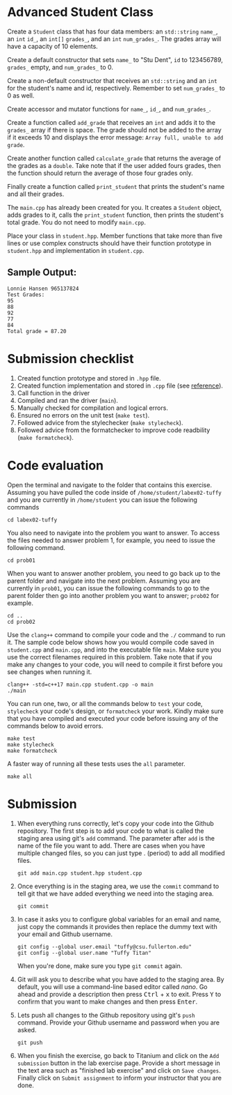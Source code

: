 # Advanced Student Class
Create a `Student` class that has four data members: an `std::string` `name_`, an `int` `id_`, an `int[]` `grades_`, and an `int` `num_grades_`. The grades array will have a capacity of 10 elements.

Create a default constructor that sets `name_` to "Stu Dent", `id` to 123456789, `grades_` empty, and `num_grades_` to 0.

Create a non-default constructor that receives an `std::string` and an `int` for the student's name and id, respectively. Remember to set `num_grades_` to 0 as well.

Create accessor and mutator functions for `name_`, `id_`, and `num_grades_`.

Create a function called `add_grade` that receives an `int` and adds it to the `grades_` array if there is space. The grade should not be added to the array if it exceeds 10 and displays the error message: `Array full, unable to add grade`.

Create another function called `calculate_grade` that returns the average of the grades as a `double`. Take note that if the user added fours grades, then the function should return the average of those four grades only.

Finally create a function called `print_student` that prints the student's name and all their grades.

The `main.cpp` has already been created for you. It creates a `Student` object, adds grades to it, calls the `print_student` function, then prints the student's total grade. You do not need to modify `main.cpp`.

Place your class in `student.hpp`. Member functions that take more than five lines or use complex constructs should have their function prototype in `student.hpp` and implementation in `student.cpp`.

## Sample Output:
```
Lonnie Hansen 965137824
Test Grades:
95
88
92
77
84
Total grade = 87.20
```

# Submission checklist
1. Created function prototype and stored in `.hpp` file.
1. Created function implementation and stored in `.cpp` file (see [reference](https://github.com/ILXL-guides/function-file-organization)).
1. Call function in the driver
1. Compiled and ran the driver (`main`).
1. Manually checked for compilation and logical errors.
1. Ensured no errors on the unit test (`make test`).
1. Followed advice from the stylechecker (`make stylecheck`).
1. Followed advice from the formatchecker to improve code readbility (`make formatcheck`).

# Code evaluation
Open the terminal and navigate to the folder that contains this exercise. Assuming you have pulled the code inside of `/home/student/labex02-tuffy` and you are currently in `/home/student` you can issue the following commands

```
cd labex02-tuffy
```

You also need to navigate into the problem you want to answer. To access the files needed to answer problem 1, for example, you need to issue the following command.

```
cd prob01
```

When you want to answer another problem, you need to go back up to the parent folder and navigate into the next problem. Assuming you are currently in `prob01`, you can issue the following commands to go to the parent folder then go into another problem you want to answer; `prob02` for example.

```
cd ..
cd prob02
```

Use the `clang++` command to compile your code and the `./` command to run it. The sample code below shows how you would compile code saved in `student.cpp` and `main.cpp`, and into the executable file `main`. Make sure you use the correct filenames required in this problem.  Take note that if you make any changes to your code, you will need to compile it first before you see changes when running it.

```
clang++ -std=c++17 main.cpp student.cpp -o main
./main
```

You can run one, two, or all the commands below to `test` your code, `stylecheck` your code's design, or `formatcheck` your work. Kindly make sure that you have compiled and executed your code before issuing any of the commands below to avoid errors.

```
make test
make stylecheck
make formatcheck
```

A faster way of running all these tests uses the `all` parameter.

```
make all
```

# Submission
1. When everything runs correctly,  let's copy your code into the Github repository. The first step is to add your code to what is called the staging area using git's `add` command. The parameter after `add` is the name of the file you want to add. There are cases when you have multiple changed files, so you can just type . (period) to add all modified files.

    ```
    git add main.cpp student.hpp student.cpp
    ```
1. Once everything is in the staging area, we use the `commit` command to tell git that we have added everything we need into the staging area.

    ```
    git commit
    ```
1. In case it asks you  to configure global variables for an email and name, just copy the commands it provides then replace the dummy text with your email and Github username.

    ```
    git config --global user.email "tuffy@csu.fullerton.edu"
    git config --global user.name "Tuffy Titan"
    ```
    When you're done, make sure you type `git commit` again.    
1. Git will ask you to describe what you have added to the staging area. By default, you will use a command-line based editor called *nano*. Go ahead and provide a description then press <kbd>Ctrl</kbd> + <kbd>x</kbd> to exit. Press <kbd>Y</kbd> to confirm that you want to make changes and then press <kbd>Enter</kbd>.
1. Lets push all changes to the Github repository using git's `push` command. Provide your Github username and password when you are asked.

    ```
    git push
    ```
1. When you finish the exercise, go back to Titanium and click on the `Add submission` button in the lab exercise page. Provide a short message in the text area such as "finished lab exercise" and click on `Save changes`. Finally click on `Submit assignment` to inform your instructor that you are done.
